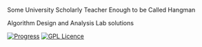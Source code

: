 Some University 
Scholarly Teacher
Enough to be Called 
Hangman

Algorithm Design and Analysis Lab solutions

[![Progress](http://progressed.io/bar/100?title=Done)](https://github.com/Certseeds/Algorithm_Design_and_Analysis_Lab)   [![GPL Licence](https://badges.frapsoft.com/os/gpl/gpl.svg?v=103)](https://opensource.org/licenses/GPL-3.0/)  
